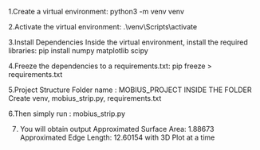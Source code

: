 1.Create a virtual environment:
python3 -m venv venv

2.Activate the virtual environment:
.\venv\Scripts\activate

3.Install Dependencies
Inside the virtual environment, install the required libraries:
pip install numpy matplotlib scipy

4.Freeze the dependencies to a requirements.txt:
pip freeze > requirements.txt

5.Project Structure
Folder name : MOBIUS_PROJECT
INSIDE THE FOLDER Create 
 venv,
 mobius_strip.py,
 requirements.txt

6.Then simply run : mobius_strip.py

7. You will obtain output
Approximated Surface Area: 1.88673
Approximated Edge Length: 12.60154 with 3D Plot at a time

